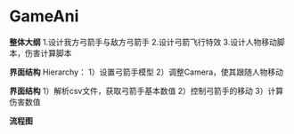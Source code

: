 # GameAni

**整体大纲**
1.设计我方弓箭手与敌方弓箭手
2.设计弓箭飞行特效
3.设计人物移动脚本，伤害计算脚本

**界面结构**
 Hierarchy：
    1）设置弓箭手模型
    2）调整Camera，使其跟随人物移动
    
**界面结构**
   1）解析csv文件，获取弓箭手基本数值
   2）控制弓箭手的移动
   3）计算伤害数值
   
**流程图**
